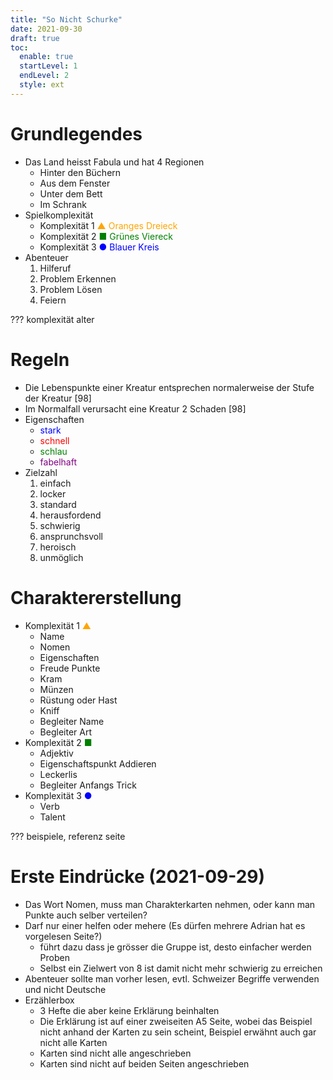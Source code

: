 ```yaml
---
title: "So Nicht Schurke"
date: 2021-09-30
draft: true
toc:
  enable: true
  startLevel: 1
  endLevel: 2
  style: ext
---
```


# Grundlegendes

- Das Land heisst Fabula und hat 4 Regionen
  - Hinter den Büchern
  - Aus dem Fenster
  - Unter dem Bett
  - Im Schrank
- Spielkomplexität
  - Komplexität 1 <span style="color: orange">▲ Oranges Dreieck</span>
  - Komplexität 2 <span style="color: green">■ Grünes Viereck</span>
  - Komplexität 3 <span style="color: blue">● Blauer Kreis</span>
- Abenteuer
  1. Hilferuf
  2. Problem Erkennen
  3. Problem Lösen
  4. Feiern

??? komplexität alter

# Regeln

- Die Lebenspunkte einer Kreatur entsprechen normalerweise der Stufe der Kreatur [98]
- Im Normalfall verursacht eine Kreatur 2 Schaden [98]
- Eigenschaften
  - <span style="color: blue">stark</span>
  - <span style="color: red">schnell</span>
  - <span style="color: green">schlau</span>
  - <span style="color: purple">fabelhaft</span>
- Zielzahl
  1. einfach
  2. locker
  3. standard
  4. herausfordend
  5. schwierig
  6. ansprunchsvoll
  7. heroisch
  8. unmöglich

# Charaktererstellung

- Komplexität 1 <span style="color: orange">▲</span>
  - Name
  - Nomen
  - Eigenschaften
  - Freude Punkte
  - Kram
  - Münzen
  - Rüstung oder Hast
  - Kniff
  - Begleiter Name
  - Begleiter Art
- Komplexität 2 <span style="color: green">■</span>
  - Adjektiv
  - Eigenschaftspunkt Addieren
  - Leckerlis
  - Begleiter Anfangs Trick
- Komplexität 3 <span style="color: blue">●</span>
  - Verb
  - Talent

??? beispiele, referenz seite

# Erste Eindrücke (2021-09-29)

- Das Wort Nomen, muss man Charakterkarten nehmen, oder kann man Punkte auch selber verteilen?
- Darf nur einer helfen oder mehere (Es dürfen mehrere Adrian hat es vorgelesen Seite?)
  - führt dazu dass je grösser die Gruppe ist, desto einfacher werden Proben
  - Selbst ein Zielwert von 8 ist damit nicht mehr schwierig zu erreichen
- Abenteuer sollte man vorher lesen, evtl. Schweizer Begriffe verwenden und nicht Deutsche
- Erzählerbox
  - 3 Hefte die aber keine Erklärung beinhalten
  - Die Erklärung ist auf einer zweiseiten A5 Seite, wobei das Beispiel nicht anhand der Karten zu sein scheint, Beispiel erwähnt auch gar nicht alle Karten
  - Karten sind nicht alle angeschrieben
  - Karten sind nicht auf beiden Seiten angeschrieben
